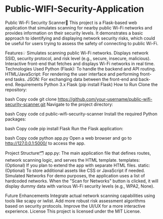 # Public-WIFI-Security-Application

Public Wi-Fi Security Scanner🔎
This project is a Flask-based web application that simulates scanning for nearby public Wi-Fi networks and provides information on their security levels. It demonstrates a basic approach to identifying and displaying network security risks, which could be useful for users trying to assess the safety of connecting to public Wi-Fi.

Features💡
Simulates scanning public Wi-Fi networks.
Displays network SSID, security protocol, and risk level (e.g., secure, insecure, malicious).
Interactive front-end that fetches and displays Wi-Fi networks in real time.
Technologies Used
Python (Flask): To handle the backend and API routing.
HTML/JavaScript: For rendering the user interface and performing front-end tasks.
JSON: For exchanging data between the front-end and back-end.
Requirements
Python 3.x
Flask (pip install Flask)
How to Run
Clone the repository:

bash
Copy code
git clone https://github.com/your-username/public-wifi-security-scanner.git
Navigate to the project directory:

bash
Copy code
cd public-wifi-security-scanner
Install the required Python packages:

bash
Copy code
pip install Flask
Run the Flask application:

bash
Copy code
python app.py
Open a web browser and go to http://127.0.0.1:5000/ to access the app.

Project Structure🗂️
app.py: The main application file that defines routes, network scanning logic, and serves the HTML template.
templates: (Optional) If you plan to extend the app with separate HTML files.
static: (Optional) To store additional assets like CSS or JavaScript if needed.
Simulated Networks
For demo purposes, the application uses a list of hardcoded networks. When the "Scan for Networks" button is clicked, it will display dummy data with various Wi-Fi security levels (e.g., WPA2, None).

Future Enhancements
Integrate actual network scanning capabilities using tools like scapy or iwlist.
Add more robust risk assessment algorithms based on security protocols.
Improve the UI/UX for a more interactive experience.
License
This project is licensed under the MIT License.
